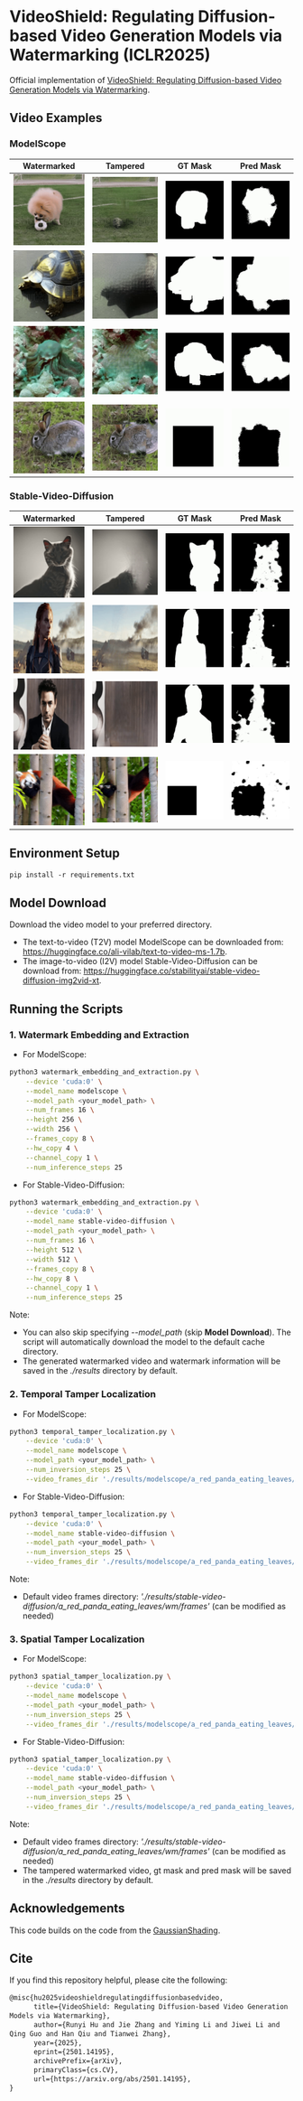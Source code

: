 # VideoShield: Regulating Diffusion-based Video Generation Models via Watermarking (ICLR2025)
Official implementation of [VideoShield: Regulating Diffusion-based Video Generation Models via Watermarking](https://arxiv.org/abs/2501.14195).

## Video Examples
### ModelScope
| Watermarked | Tampered | GT Mask | Pred Mask |
|-------------|----------|---------|-----------|
| <img src="https://github.com/hurunyi/VideoShield/blob/master/examples/modelscope/00/watermarked.gif" width="150"> | <img src="https://github.com/hurunyi/VideoShield/blob/master/examples/modelscope/00/tampered.gif" width="150"> | <img src="https://github.com/hurunyi/VideoShield/blob/master/examples/modelscope/00/mask_gt.gif" width="150"> | <img src="https://github.com/hurunyi/VideoShield/blob/master/examples/modelscope/00/mask_pred.gif" width="150"> |
| <img src="https://github.com/hurunyi/VideoShield/blob/master/examples/modelscope/01/watermarked.gif" width="150"> | <img src="https://github.com/hurunyi/VideoShield/blob/master/examples/modelscope/01/tampered.gif" width="150"> | <img src="https://github.com/hurunyi/VideoShield/blob/master/examples/modelscope/01/mask_gt.gif" width="150"> | <img src="https://github.com/hurunyi/VideoShield/blob/master/examples/modelscope/01/mask_pred.gif" width="150"> |
| <img src="https://github.com/hurunyi/VideoShield/blob/master/examples/modelscope/02/watermarked.gif" width="150"> | <img src="https://github.com/hurunyi/VideoShield/blob/master/examples/modelscope/02/tampered.gif" width="150"> | <img src="https://github.com/hurunyi/VideoShield/blob/master/examples/modelscope/02/mask_gt.gif" width="150"> | <img src="https://github.com/hurunyi/VideoShield/blob/master/examples/modelscope/02/mask_pred.gif" width="150"> |
| <img src="https://github.com/hurunyi/VideoShield/blob/master/examples/modelscope/03/watermarked.gif" width="150"> | <img src="https://github.com/hurunyi/VideoShield/blob/master/examples/modelscope/03/tampered.gif" width="150"> | <img src="https://github.com/hurunyi/VideoShield/blob/master/examples/modelscope/03/mask_gt.gif" width="150"> | <img src="https://github.com/hurunyi/VideoShield/blob/master/examples/modelscope/03/mask_pred.gif" width="150"> |
### Stable-Video-Diffusion
| Watermarked | Tampered | GT Mask | Pred Mask |
|-------------|----------|---------|-----------|
| <img src="https://github.com/hurunyi/VideoShield/blob/master/examples/stable-video-diffusion/00/watermarked.gif" width="150"> | <img src="https://github.com/hurunyi/VideoShield/blob/master/examples/stable-video-diffusion/00/tampered.gif" width="150"> | <img src="https://github.com/hurunyi/VideoShield/blob/master/examples/stable-video-diffusion/00/mask_gt.gif" width="150"> | <img src="https://github.com/hurunyi/VideoShield/blob/master/examples/stable-video-diffusion/00/mask_pred.gif" width="150"> |
| <img src="https://github.com/hurunyi/VideoShield/blob/master/examples/stable-video-diffusion/01/watermarked.gif" width="150"> | <img src="https://github.com/hurunyi/VideoShield/blob/master/examples/stable-video-diffusion/01/tampered.gif" width="150"> | <img src="https://github.com/hurunyi/VideoShield/blob/master/examples/stable-video-diffusion/01/mask_gt.gif" width="150"> | <img src="https://github.com/hurunyi/VideoShield/blob/master/examples/stable-video-diffusion/01/mask_pred.gif" width="150"> |
| <img src="https://github.com/hurunyi/VideoShield/blob/master/examples/stable-video-diffusion/02/watermarked.gif" width="150"> | <img src="https://github.com/hurunyi/VideoShield/blob/master/examples/stable-video-diffusion/02/tampered.gif" width="150"> | <img src="https://github.com/hurunyi/VideoShield/blob/master/examples/stable-video-diffusion/02/mask_gt.gif" width="150"> | <img src="https://github.com/hurunyi/VideoShield/blob/master/examples/stable-video-diffusion/02/mask_pred.gif" width="150"> |
| <img src="https://github.com/hurunyi/VideoShield/blob/master/examples/stable-video-diffusion/03/watermarked.gif" width="150"> | <img src="https://github.com/hurunyi/VideoShield/blob/master/examples/stable-video-diffusion/03/tampered.gif" width="150"> | <img src="https://github.com/hurunyi/VideoShield/blob/master/examples/stable-video-diffusion/03/mask_gt.gif" width="150"> | <img src="https://github.com/hurunyi/VideoShield/blob/master/examples/stable-video-diffusion/03/mask_pred.gif" width="150"> |


## Environment Setup
```
pip install -r requirements.txt
```

## Model Download

Download the video model to your preferred directory.

- The text-to-video (T2V) model ModelScope can be downloaded from: https://huggingface.co/ali-vilab/text-to-video-ms-1.7b.
- The image-to-video (I2V) model Stable-Video-Diffusion can be download from: https://huggingface.co/stabilityai/stable-video-diffusion-img2vid-xt.

## Running the Scripts

### 1. Watermark Embedding and Extraction

- For ModelScope:

```bash
python3 watermark_embedding_and_extraction.py \
	--device 'cuda:0' \
	--model_name modelscope \
	--model_path <your_model_path> \
	--num_frames 16 \
	--height 256 \
	--width 256 \
	--frames_copy 8 \
	--hw_copy 4 \
	--channel_copy 1 \
	--num_inference_steps 25
```

- For Stable-Video-Diffusion:

```bash
python3 watermark_embedding_and_extraction.py \
	--device 'cuda:0' \
	--model_name stable-video-diffusion \
	--model_path <your_model_path> \
	--num_frames 16 \
	--height 512 \
	--width 512 \
	--frames_copy 8 \
	--hw_copy 8 \
	--channel_copy 1 \
	--num_inference_steps 25
```

Note:

- You can also skip specifying *--model_path* (skip **Model Download**). The script will automatically download the model to the default cache directory. 
- The generated watermarked video and watermark information will be saved in the *./results* directory by default.

### 2. Temporal Tamper Localization

- For ModelScope:

```bash
python3 temporal_tamper_localization.py \
	--device 'cuda:0' \
	--model_name modelscope \
	--model_path <your_model_path> \
	--num_inversion_steps 25 \
	--video_frames_dir './results/modelscope/a_red_panda_eating_leaves/wm/frames'
```

- For Stable-Video-Diffusion:

```bash
python3 temporal_tamper_localization.py \
	--device 'cuda:0' \
	--model_name stable-video-diffusion \
	--model_path <your_model_path> \
	--num_inversion_steps 25 \
	--video_frames_dir './results/modelscope/a_red_panda_eating_leaves/wm/frames'
```
Note:

- Default video frames directory: *'./results/stable-video-diffusion/a\_red\_panda\_eating\_leaves/wm/frames'* (can be modified as needed)

### 3. Spatial Tamper Localization

- For ModelScope:

```bash
python3 spatial_tamper_localization.py \
	--device 'cuda:0' \
	--model_name modelscope \
	--model_path <your_model_path> \
	--num_inversion_steps 25 \
	--video_frames_dir './results/modelscope/a_red_panda_eating_leaves/wm/frames'
```

- For Stable-Video-Diffusion:

```bash
python3 spatial_tamper_localization.py \
	--device 'cuda:0' \
	--model_name stable-video-diffusion \
	--model_path <your_model_path> \
	--num_inversion_steps 25 \
	--video_frames_dir './results/modelscope/a_red_panda_eating_leaves/wm/frames'
```
Note:

- Default video frames directory: *'./results/stable-video-diffusion/a\_red\_panda\_eating\_leaves/wm/frames'* (can be modified as needed)
- The tampered watermarked video, gt mask and pred mask will be saved in the *./results* directory by default.


## Acknowledgements
This code builds on the code from the [GaussianShading](https://github.com/bsmhmmlf/Gaussian-Shading/tree/master).

## Cite
If you find this repository helpful, please cite the following:
```
@misc{hu2025videoshieldregulatingdiffusionbasedvideo,
      title={VideoShield: Regulating Diffusion-based Video Generation Models via Watermarking}, 
      author={Runyi Hu and Jie Zhang and Yiming Li and Jiwei Li and Qing Guo and Han Qiu and Tianwei Zhang},
      year={2025},
      eprint={2501.14195},
      archivePrefix={arXiv},
      primaryClass={cs.CV},
      url={https://arxiv.org/abs/2501.14195}, 
}
```
